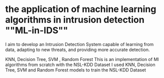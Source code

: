 # the application of machine learning algorithms in intrusion detection ""ML-in-IDS""
I aim to develop an Intrusion Detection System capable of learning from data, adapting to new threats, and providing more accurate detection.

KNN, Decision Tree, SVM , Random Forest
This is an implementation of Ml algorithms from scratch with the NSL-KDD Dataset 
I used KNN, Decision Tree, SVM and Random Forest models to train the NSL-KDD Dataset
